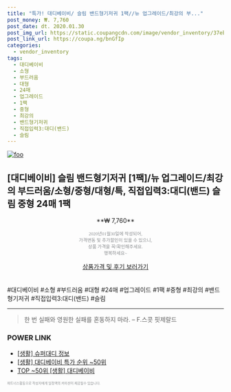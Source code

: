 ```yaml
--- 
title: "특가! 대디베이비/ 슬림 밴드형기저귀 1팩//뉴 업그레이드/최강의 부..." 
post_money: ₩. 7,760 
post_date: dt. 2020.01.30 
post_img_url: https://static.coupangcdn.com/image/vendor_inventory/37eb/a39685060902908ae5d6183a1248399368b1e8c53eedd4b3edf01fec404d.jpg 
post_link_url: https://coupa.ng/bnGfIp 
categories: 
  - vendor_inventory 
tags: 
  - 대디베이비 
  - 소형 
  - 부드러움 
  - 대형 
  - 24매 
  - 업그레이드 
  - 1팩 
  - 중형 
  - 최강의 
  - 밴드형기저귀 
  - 직접입력3:대디(밴드) 
  - 슬림 
--- 
```

[![foo](https://static.coupangcdn.com/image/vendor_inventory/37eb/a39685060902908ae5d6183a1248399368b1e8c53eedd4b3edf01fec404d.jpg)](https://coupa.ng/bnGfIp) 

## [대디베이비] 슬림 밴드형기저귀 [1팩]/뉴 업그레이드/최강의 부드러움/소형/중형/대형/특, 직접입력3:대디(밴드) 슬림 중형 24매 1팩 
<p style="text-align: center;">**₩ 7,760**</p> 
<p style="text-align: center;"><span style="color: #898c8f; font-family: Georgia,Times,serif; font-size: 0.75em;">2020년01월30일에 작성되어, <br>가격변동 및 추가할인이 있을 수 있으니,<br> 상품 가격을 꼭!확인해주세요.<br>행복하세요~</span> 
</p>	 
<div markdown="0" style="text-align: center;"><a href="https://coupa.ng/bnGfIp" class="btn btn--success">상품가격 및 후기 보러가기</a></div> 
<br><br> 
  #대디베이비 #소형 #부드러움 #대형 #24매 #업그레이드 #1팩 #중형 #최강의 #밴드형기저귀 #직접입력3:대디(밴드) #슬림 
<hr> 

> 한 번 실패와 영원한 실패를 혼동하지 마라. – F.스콧 핏제랄드 


### POWER LINK

* <a href="https://blog.naver.com/santokki14/221769883286" target="_blank"> [생활] 슈퍼대디 정보 </a>
* <a href="https://blog.naver.com/sakai111/221790647530" target="_blank"> [생활] 대디베이비 특가 순위 ~50위</a>
* <a href="https://blog.naver.com/an0733/221790647507" target="_blank"> TOP ~50위 [생활] 대디베이비</a>

<span style="color: #898c8f; font-family: Georgia,Times,serif; font-size: 0.55em;">파트너스활동으로 작성자에게 일정액의 커미션이 제공될수 있습니다.</span> 
